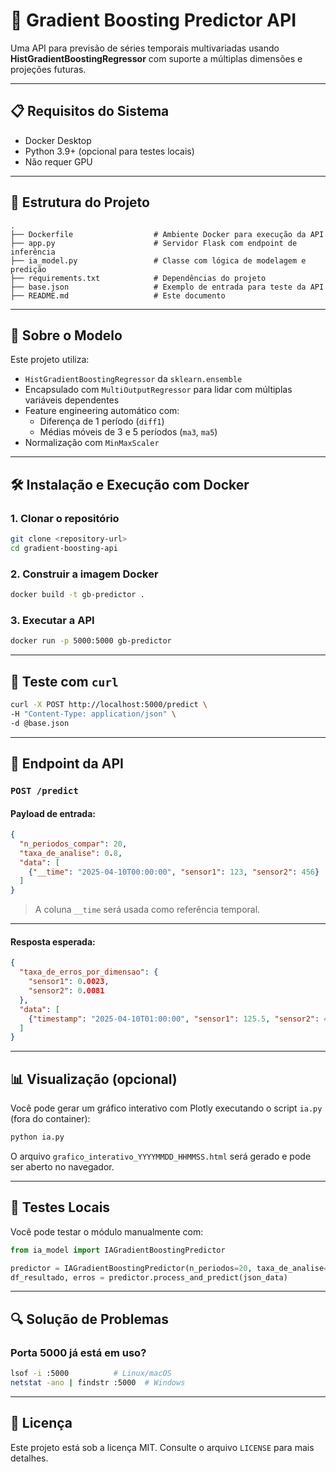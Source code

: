 
# 🧠 Gradient Boosting Predictor API

Uma API para previsão de séries temporais multivariadas usando **HistGradientBoostingRegressor** com suporte a múltiplas dimensões e projeções futuras.

---

## 📋 Requisitos do Sistema

- Docker Desktop
- Python 3.9+ (opcional para testes locais)
- Não requer GPU

---

## 📂 Estrutura do Projeto

```
.
├── Dockerfile                  # Ambiente Docker para execução da API
├── app.py                      # Servidor Flask com endpoint de inferência
├── ia_model.py                 # Classe com lógica de modelagem e predição
├── requirements.txt            # Dependências do projeto
├── base.json                   # Exemplo de entrada para teste da API
├── README.md                   # Este documento
```

---

## 🧠 Sobre o Modelo

Este projeto utiliza:

- `HistGradientBoostingRegressor` da `sklearn.ensemble`
- Encapsulado com `MultiOutputRegressor` para lidar com múltiplas variáveis dependentes
- Feature engineering automático com:
  - Diferença de 1 período (`diff1`)
  - Médias móveis de 3 e 5 períodos (`ma3`, `ma5`)
- Normalização com `MinMaxScaler`

---

## 🛠️ Instalação e Execução com Docker

### 1. Clonar o repositório

```bash
git clone <repository-url>
cd gradient-boosting-api
```

### 2. Construir a imagem Docker

```bash
docker build -t gb-predictor .
```

### 3. Executar a API

```bash
docker run -p 5000:5000 gb-predictor
```

---

## 🧪 Teste com `curl`

```bash
curl -X POST http://localhost:5000/predict \
-H "Content-Type: application/json" \
-d @base.json
```

---

## 📡 Endpoint da API

### `POST /predict`

#### Payload de entrada:

```json
{
  "n_periodos_compar": 20,
  "taxa_de_analise": 0.8,
  "data": [
    {"__time": "2025-04-10T00:00:00", "sensor1": 123, "sensor2": 456}
  ]
}
```

> A coluna `__time` será usada como referência temporal.

---

#### Resposta esperada:

```json
{
  "taxa_de_erros_por_dimensao": {
    "sensor1": 0.0023,
    "sensor2": 0.0081
  },
  "data": [
    {"timestamp": "2025-04-10T01:00:00", "sensor1": 125.5, "sensor2": 451.0}
  ]
}
```

---

## 📊 Visualização (opcional)

Você pode gerar um gráfico interativo com Plotly executando o script `ia.py` (fora do container):

```bash
python ia.py
```

O arquivo `grafico_interativo_YYYYMMDD_HHMMSS.html` será gerado e pode ser aberto no navegador.

---

## 🧪 Testes Locais

Você pode testar o módulo manualmente com:

```python
from ia_model import IAGradientBoostingPredictor

predictor = IAGradientBoostingPredictor(n_periodos=20, taxa_de_analise=0.8)
df_resultado, erros = predictor.process_and_predict(json_data)
```

---

## 🔍 Solução de Problemas

### Porta 5000 já está em uso?

```bash
lsof -i :5000          # Linux/macOS
netstat -ano | findstr :5000  # Windows
```

---

## 📄 Licença

Este projeto está sob a licença MIT. Consulte o arquivo `LICENSE` para mais detalhes.
